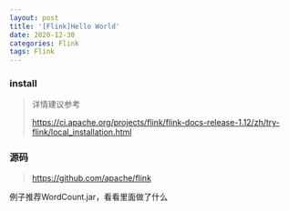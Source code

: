 ```yaml
---
layout: post 
title: '[Flink]Hello World'
date: 2020-12-30
categories: Flink
tags: Flink
---
```


### install

> 详情建议参考
>
> https://ci.apache.org/projects/flink/flink-docs-release-1.12/zh/try-flink/local_installation.html

### 源码

> https://github.com/apache/flink

例子推荐WordCount.jar，看看里面做了什么